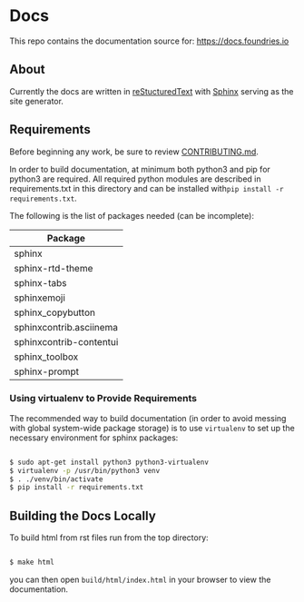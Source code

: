 # Docs

This repo contains the documentation source for: <https://docs.foundries.io>

## About

Currently the docs are written in
[reStucturedText](https://docutils.sourceforge.io/rst.html) with
[Sphinx](https://www.sphinx-doc.org/en/master/) serving as the site generator.

## Requirements

Before beginning any work, be sure to review [CONTRIBUTING.md](CONTRIBUTING.md).

In order to build documentation, at minimum both python3 and pip for python3 are
required. All required python modules are described in requirements.txt in this
directory and can be installed with```pip install -r requirements.txt```.

The following is the list of packages needed (can be incomplete):

| Package                 |
| ----------------------- |
| sphinx                  |
| sphinx-rtd-theme        |
| sphinx-tabs             |
| sphinxemoji             |
| sphinx_copybutton       |
| sphinxcontrib.asciinema |
| sphinxcontrib-contentui |
| sphinx_toolbox          |
| sphinx-prompt           |

### Using virtualenv to Provide Requirements

The recommended way to build documentation (in order to avoid messing with
global system-wide package storage) is to use `virtualenv` to set up the
necessary environment for sphinx packages:

```bash

$ sudo apt-get install python3 python3-virtualenv
$ virtualenv -p /usr/bin/python3 venv
$ . ./venv/bin/activate
$ pip install -r requirements.txt

```

## Building the Docs Locally

To build html from rst files run from the top directory:

```bash

$ make html

```

you can then open `build/html/index.html` in your browser to view the
documentation.
